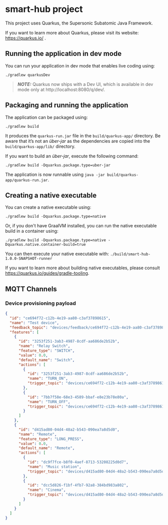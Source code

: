 # smart-hub project

This project uses Quarkus, the Supersonic Subatomic Java Framework.

If you want to learn more about Quarkus, please visit its website: https://quarkus.io/ .

## Running the application in dev mode

You can run your application in dev mode that enables live coding using:
```shell script
./gradlew quarkusDev
```

> **_NOTE:_**  Quarkus now ships with a Dev UI, which is available in dev mode only at http://localhost:8080/q/dev/.

## Packaging and running the application

The application can be packaged using:
```shell script
./gradlew build
```
It produces the `quarkus-run.jar` file in the `build/quarkus-app/` directory.
Be aware that it’s not an _über-jar_ as the dependencies are copied into the `build/quarkus-app/lib/` directory.

If you want to build an _über-jar_, execute the following command:
```shell script
./gradlew build -Dquarkus.package.type=uber-jar
```

The application is now runnable using `java -jar build/quarkus-app/quarkus-run.jar`.

## Creating a native executable

You can create a native executable using: 
```shell script
./gradlew build -Dquarkus.package.type=native
```

Or, if you don't have GraalVM installed, you can run the native executable build in a container using: 
```shell script
./gradlew build -Dquarkus.package.type=native -Dquarkus.native.container-build=true
```

You can then execute your native executable with: `./build/smart-hub-1.0.0-SNAPSHOT-runner`

If you want to learn more about building native executables, please consult https://quarkus.io/guides/gradle-tooling.

## MQTT Channels

### Device provisioning payload
```json
{
  "id": "ce694f72-c12b-4e19-aa80-c3af37898615",
  "name": "Test device",
  "feedback_topic": "devices/feedback/ce694f72-c12b-4e19-aa80-c3af37898615",
  "features": [
    {
      "id": "3253f251-3ab3-4987-8cdf-aa686de2b52b",
      "name": "Relay Switch",
      "feature_type": "SWITCH",
      "value": 0.0,
      "default_name": "Switch",
      "actions": [
        {
          "id": "3253f251-3ab3-4987-8cdf-aa686de2b52b",
          "name": "TURN_ON",
          "trigger_topic": "devices/ce694f72-c12b-4e19-aa80-c3af37898615/feature/3253f251-3ab3-4987-8cdf-aa686de2b52b"
        },
        {
          "id": "7bb7f58e-68e3-4589-bbaf-e8e23b78e80a",
          "name": "TURN_OFF",
          "trigger_topic": "devices/ce694f72-c12b-4e19-aa80-c3af37898615/feature/7bb7f58e-68e3-4589-bbaf-e8e23b78e80a"
        }
      ]
    },
    {
      "id": "d415ad80-04d4-48a2-b543-090ea7a8d5d0",
      "name": "Remote",
      "feature_type": "LONG_PRESS",
      "value": 0.0,
      "default_name": "Remote",
      "actions": [
        {
          "id": "dc9f7fce-b8f0-4aef-8713-53208225d0d7",
          "name": "Music station",
          "trigger_topic": "devices/d415ad80-04d4-48a2-b543-090ea7a8d5d0/feature/dc9f7fce-b8f0-4aef-8713-53208225d0d7"
        },
        {
          "id": "dcc5d826-f1bf-4fb7-92a8-384bd983a802",
          "name": "Cinema",
          "trigger_topic": "devices/d415ad80-04d4-48a2-b543-090ea7a8d5d0/feature/dcc5d826-f1bf-4fb7-92a8-384bd983a802"
        }
      ]
    }
  ]
}
```

